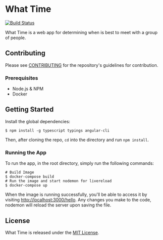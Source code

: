 # What Time

[![Build Status](https://travis-ci.org/jbw91/what-time.svg?branch=master)](https://travis-ci.org/jbw91/what-time)

What Time is a web app for determining when is best to meet with a group of people.

## Contributing

Please see [CONTRIBUTING](./CONTRIBUTING.md) for the repository's guidelines for contribution.

### Prerequisites

* Node.js & NPM
* Docker

## Getting Started

Install the global dependencies:

```shell
$ npm install -g typescript typings angular-cli
```

Then, after cloning the repo, `cd` into the directory and run `npm install`.

### Running the App

To run the app, in the root directory, simply run the following commands:

```shell
# Build Image
$ docker-compose build
# Run the image and start nodemon for livereload
$ docker-compose up
```

When the image is running successfully, you'll be able to access it by visiting [http://localhost:3000/hello](http://localhost:3000/hello). Any changes you make to the code, nodemon will reload the server upon saving the file.

## License

What Time is released under the [MIT License](./LICENSE).
